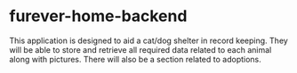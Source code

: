 # furever-home-backend
This application is designed to aid a cat/dog shelter in record keeping.  They will be able to store and retrieve all required data related to each animal along with pictures.  There will also be a section related to adoptions.

